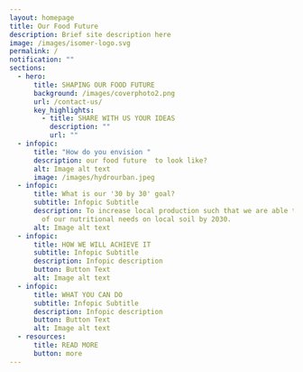 ```yaml
---
layout: homepage
title: Our Food Future
description: Brief site description here
image: /images/isomer-logo.svg
permalink: /
notification: ""
sections:
  - hero:
      title: SHAPING OUR FOOD FUTURE
      background: /images/coverphoto2.png
      url: /contact-us/
      key_highlights:
        - title: SHARE WITH US YOUR IDEAS
          description: ""
          url: ""
  - infopic:
      title: "How do you envision "
      description: our food future  to look like?
      alt: Image alt text
      image: /images/hydrourban.jpeg
  - infopic:
      title: What is our '30 by 30' goal?
      subtitle: Infopic Subtitle
      description: To increase local production such that we are able to produce 30%
        of our nutritional needs on local soil by 2030.
      alt: Image alt text
  - infopic:
      title: HOW WE WILL ACHIEVE IT
      subtitle: Infopic Subtitle
      description: Infopic description
      button: Button Text
      alt: Image alt text
  - infopic:
      title: WHAT YOU CAN DO
      subtitle: Infopic Subtitle
      description: Infopic description
      button: Button Text
      alt: Image alt text
  - resources:
      title: READ MORE
      button: more
---
```

